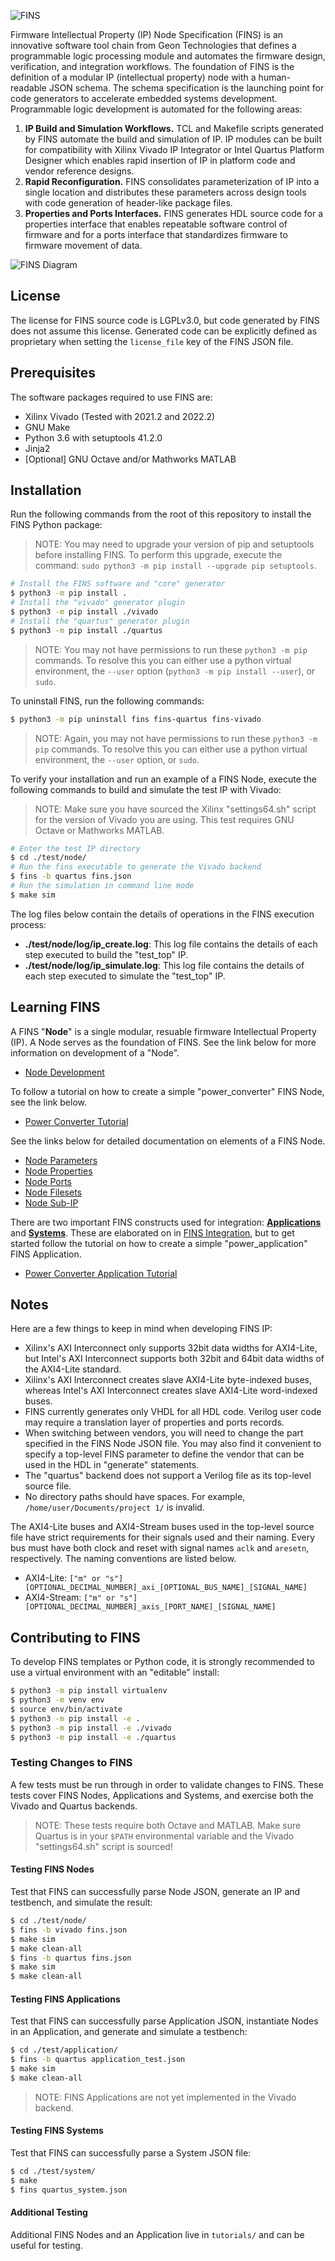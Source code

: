 ![FINS](./docs/fins-logo.png "Firmware IP Node Specification")

Firmware Intellectual Property (IP) Node Specification (FINS) is an innovative software tool chain from Geon Technologies that defines a programmable logic processing module and automates the firmware design, verification, and integration workflows. The foundation of FINS is the definition of a modular IP (intellectual property) node with a human-readable JSON schema. The schema specification is the launching point for code generators to accelerate embedded systems development. Programmable logic development is automated for the following areas:

1. **IP Build and Simulation Workflows.** TCL and Makefile scripts generated by FINS automate the build and simulation of IP. IP modules can be built for compatibility with Xilinx Vivado IP Integrator or Intel Quartus Platform Designer which enables rapid insertion of IP in platform code and vendor reference designs.
2. **Rapid Reconfiguration.** FINS consolidates parameterization of IP into a single location and distributes these parameters across design tools with code generation of header-like package files.
3. **Properties and Ports Interfaces.** FINS generates HDL source code for a properties interface that enables repeatable software control of firmware and for a ports interface that standardizes firmware to firmware movement of data.

![FINS Diagram](./docs/fins-diagram.png "FINS Code Generator - Tools and Technologies")

## License

The license for FINS source code is LGPLv3.0, but code generated by FINS does not assume this license. Generated code can be explicitly defined as proprietary when setting the `license_file` key of the FINS JSON file.

## Prerequisites

The software packages required to use FINS are:

* Xilinx Vivado (Tested with 2021.2 and 2022.2)
* GNU Make
* Python 3.6 with setuptools 41.2.0
* Jinja2
* \[Optional\] GNU Octave and/or Mathworks MATLAB

## Installation

Run the following commands from the root of this repository to install the FINS Python package:

> NOTE: You may need to upgrade your version of pip and setuptools before installing FINS. To perform this upgrade, execute the command: `sudo python3 -m pip install --upgrade pip setuptools`.

```bash
# Install the FINS software and "core" generator
$ python3 -m pip install .
# Install the "vivado" generator plugin
$ python3 -m pip install ./vivado
# Install the "quartus" generator plugin
$ python3 -m pip install ./quartus
```
> NOTE: You may not have permissions to run these `python3 -m pip` commands. To resolve this you can either use a python virtual environment, the `--user` option (`python3 -m pip install --user`), or `sudo`.

To uninstall FINS, run the following commands:

```bash
$ python3 -m pip uninstall fins fins-quartus fins-vivado
```
> NOTE: Again, you may not have permissions to run these `python3 -m pip` commands. To resolve this you can either use a python virtual environment, the `--user` option, or `sudo`.

To verify your installation and run an example of a FINS Node, execute the following commands to build and simulate the test IP with Vivado:

> NOTE: Make sure you have sourced the Xilinx "settings64.sh" script for the version of Vivado you are using. This test requires GNU Octave or Mathworks MATLAB.

```bash
# Enter the test IP directory
$ cd ./test/node/
# Run the fins executable to generate the Vivado backend
$ fins -b quartus fins.json
# Run the simulation in command line mode
$ make sim
```

The log files below contain the details of operations in the FINS execution process:

* **./test/node/log/ip_create.log**: This log file contains the details of each step executed to build the "test_top" IP.
* **./test/node/log/ip_simulate.log**: This log file contains the details of each step executed to simulate the "test_top" IP.

## Learning FINS

A FINS "**Node**" is a single modular, resuable firmware Intellectual Property (IP). A Node serves as the foundation of FINS. See the link below for more information on development of a "Node".

* [Node Development](./docs/development.md)

To follow a tutorial on how to create a simple "power_converter" FINS Node, see the link below.

* [Power Converter Tutorial](./docs/tutorial1.md)

See the links below for detailed documentation on elements of a FINS Node.

* [Node Parameters](./docs/parameters.md)
* [Node Properties](./docs/properties.md)
* [Node Ports](./docs/ports.md)
* [Node Filesets](./docs/filesets.md)
* [Node Sub-IP](./docs/sub-ip.md)

There are two important FINS constructs used for integration: [**Applications**](./docs/applications.md) and [**Systems**](./docs/systems.md). These are elaborated on in [FINS Integration](./docs/integration.md), but to get started follow the tutorial on how to create a simple "power_application" FINS Application.

* [Power Converter Application Tutorial](./docs/tutorial2.md)

## Notes

Here are a few things to keep in mind when developing FINS IP:

* Xilinx's AXI Interconnect only supports 32bit data widths for AXI4-Lite, but Intel's AXI Interconnect supports both 32bit and 64bit data widths of the AXI4-Lite standard.
* Xilinx's AXI Interconnect creates slave AXI4-Lite byte-indexed buses, whereas Intel's AXI Interconnect creates slave AXI4-Lite word-indexed buses.
* FINS currently generates only VHDL for all HDL code. Verilog user code may require a translation layer of properties and ports records.
* When switching between vendors, you will need to change the part specified in the FINS Node JSON file. You may also find it convenient to specify a top-level FINS parameter to define the vendor that can be used in the HDL in "generate" statements.
* The "quartus" backend does not support a Verilog file as its top-level source file.
* No directory paths should have spaces. For example, `/home/user/Documents/project 1/` is invalid.

The AXI4-Lite buses and AXI4-Stream buses used in the top-level source file have strict requirements for their signals used and their naming. Every bus must have both clock and reset with signal names `aclk` and `aresetn`, respectively. The naming conventions are listed below.

* AXI4-Lite: `["m" or "s"][OPTIONAL_DECIMAL_NUMBER]_axi_[OPTIONAL_BUS_NAME]_[SIGNAL_NAME]`
* AXI4-Stream: `["m" or "s"][OPTIONAL_DECIMAL_NUMBER]_axis_[PORT_NAME]_[SIGNAL_NAME]`

## Contributing to FINS

To develop FINS templates or Python code, it is strongly recommended to use a virtual environment with an "editable" install:

```bash
$ python3 -m pip install virtualenv
$ python3 -m venv env
$ source env/bin/activate
$ python3 -m pip install -e .
$ python3 -m pip install -e ./vivado
$ python3 -m pip install -e ./quartus
```

### Testing Changes to FINS

A few tests must be run through in order to validate changes to FINS. These tests cover FINS Nodes, Applications and Systems, and exercise both the Vivado and Quartus backends.

> NOTE: These tests require both Octave and MATLAB. Make sure Quartus is in your `$PATH` environmental variable and the Vivado "settings64.sh" script is sourced!

#### Testing FINS Nodes

Test that FINS can successfully parse Node JSON, generate an IP and testbench, and simulate the result:
```bash
$ cd ./test/node/
$ fins -b vivado fins.json
$ make sim
$ make clean-all
$ fins -b quartus fins.json
$ make sim
$ make clean-all
```

#### Testing FINS Applications

Test that FINS can successfully parse Application JSON, instantiate Nodes in an Application, and generate and simulate a testbench:
```bash
$ cd ./test/application/
$ fins -b quartus application_test.json
$ make sim
$ make clean-all
```

> NOTE: FINS Applications are not yet implemented in the Vivado backend.

#### Testing FINS Systems

Test that FINS can successfully parse a System JSON file:
```bash
$ cd ./test/system/
$ make
$ fins quartus_system.json
```

#### Additional Testing

Additional FINS Nodes and an Application live in `tutorials/` and can be useful for testing.
